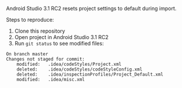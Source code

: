 Android Studio 3.1 RC2 resets project settings to default during import.

Steps to reproduce:
1. Clone this repository
2. Open project in Android Studio 3.1 RC2
3. Run `git status` to see modified files:

```
On branch master
Changes not staged for commit:
	modified:   .idea/codeStyles/Project.xml
	deleted:    .idea/codeStyles/codeStyleConfig.xml
	deleted:    .idea/inspectionProfiles/Project_Default.xml
	modified:   .idea/misc.xml
```

